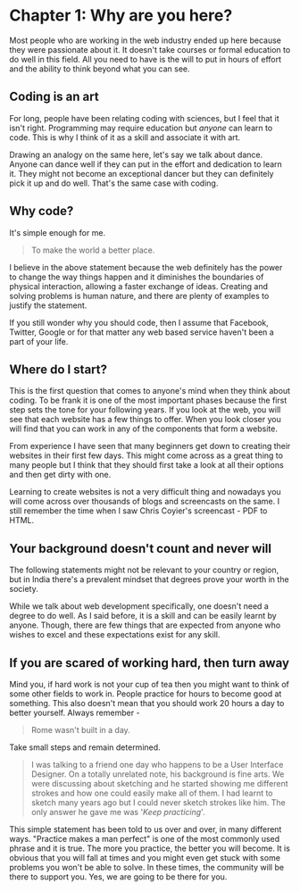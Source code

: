 # Chapter 1: Why are you here?

Most people who are working in the web industry ended up here because they were passionate about it. It doesn't take courses or formal education to do well in this field. All you need to have is the will to put in hours of effort and the ability to think beyond what you can see.

## Coding is an art

For long, people have been relating coding with sciences, but I feel that it isn't right. Programming may require education but _anyone_ can learn to code. This is why I think of it as a skill and associate it with art.

Drawing an analogy on the same here, let's say we talk about dance. Anyone can dance well if they can put in the effort and dedication to learn it. They might not become an exceptional dancer but they can definitely pick it up and do well. That's the same case with coding.

## Why code?

It's simple enough for me.

> To make the world a better place.

I believe in the above statement because the web definitely has the power to change the way things happen and it diminishes the boundaries of physical interaction, allowing a faster exchange of ideas. Creating and solving problems is human nature, and there are plenty of examples to justify the statement.

If you still wonder why you should code, then I assume that Facebook, Twitter, Google or for that matter any web based service haven't been a part of your life.

## Where do I start?

This is the first question that comes to anyone's mind when they think about coding. To be frank it is one of the most important phases because the first step sets the tone for your following years. If you look at the web, you will see that each website has a few things to offer. When you look closer you will find that you can work in any of the components that form a website.

From experience I have seen that many beginners get down to creating their websites in their first few days. This might come across as a great thing to many people but I think that they should first take a look at all their options and then get dirty with one.

Learning to create websites is not a very difficult thing and nowadays you will come across over thousands of blogs and screencasts on the same. I still remember the time when I saw Chris Coyier's screencast - PDF to HTML.

## Your background doesn't count and never will

The following statements might not be relevant to your country or region, but in India there's a prevalent mindset that degrees prove your worth in the society.

While we talk about web development specifically, one doesn't need a degree to do well. As I said before, it is a skill and can be easily learnt by anyone. Though, there are few things that are expected from anyone who wishes to excel and these expectations exist for any skill.

## If you are scared of working hard, then turn away

Mind you, if hard work is not your cup of tea then you might want to think of some other fields to work in. People practice for hours to become good at something. This also doesn't mean that you should work 20 hours a day to better yourself. Always remember -

> Rome wasn't built in a day.

Take small steps and remain determined.

> I was talking to a friend one day who happens to be a User Interface Designer. On a totally unrelated note, his background is fine arts. We were discussing about sketching and he started showing me different strokes and how one could easily make all of them. I had learnt to sketch many years ago but I could never sketch strokes like him. The only answer he gave me was '_Keep practicing_'.

This simple statement has been told to us over and over, in many different ways. "Practice makes a man perfect" is one of the most commonly used phrase and it is true. The more you practice, the better you will become. It is obvious that you will fall at times and you might even get stuck with some problems you won't be able to solve. In these times, the community will be there to support you. Yes, we are going to be there for you.
